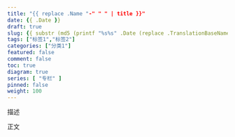 ```yaml
---
title: "{{ replace .Name "-" " " | title }}"
date: {{ .Date }}
draft: true
slug: {{ substr (md5 (printf "%s%s" .Date (replace .TranslationBaseName "-" " " | title))) 4 8 }}
tags: ["标签1","标签2"]
categories: ["分类1"]
featured: false 
comment: false 
toc: true 
diagram: true 
series: [ "专栏" ] 
pinned: false
weight: 100
---
```


描述

<!--more-->

正文
